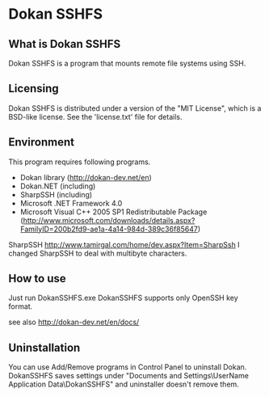 # Dokan SSHFS

## What is Dokan SSHFS
Dokan SSHFS is a program that mounts remote file systems using SSH.

## Licensing
Dokan SSHFS is distributed under a version of the "MIT License",
which is a BSD-like license. See the 'license.txt' file for details.

## Environment
This program requires following programs.
- Dokan library (http://dokan-dev.net/en)
- Dokan.NET (including)
- SharpSSH (including)
- Microsoft .NET Framework 4.0
- Microsoft Visual C++ 2005 SP1 Redistributable Package
(http://www.microsoft.com/downloads/details.aspx?FamilyID=200b2fd9-ae1a-4a14-984d-389c36f85647)

SharpSSH http://www.tamirgal.com/home/dev.aspx?Item=SharpSsh
I changed SharpSSH to deal with multibyte characters.

## How to use
Just run DokanSSHFS.exe
DokanSSHFS supports only OpenSSH key format.

see also http://dokan-dev.net/en/docs/

## Uninstallation
You can use Add/Remove programs in Control Panel to uninstall Dokan.
DokanSSHFS saves settings under "Documents and Settings\UserName\
Application Data\DokanSSHFS" and uninstaller doesn't remove them.


